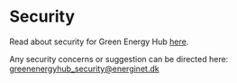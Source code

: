 # Security

Read about security for Green Energy Hub [here](https://github.com/Energinet-DataHub/green-energy-hub/blob/main/SECURITY.md).

Any security concerns or suggestion can be directed here: [greenenergyhub_security@energinet.dk](mailto:greenenergyhub_security@energinet.dk)
